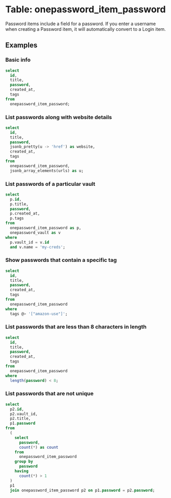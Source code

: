 # Table: onepassword_item_password

Password items include a field for a password. If you enter a username when creating a Password item, it will automatically convert to a Login item.

## Examples

### Basic info

```sql
select
  id,
  title,
  password,
  created_at,
  tags
from
  onepassword_item_password;
```

### List passwords along with website details

```sql
select
  id,
  title,
  password,
  jsonb_pretty(u -> 'href') as website,
  created_at,
  tags
from
  onepassword_item_password,
  jsonb_array_elements(urls) as u;
```

### List passwords of a particular vault

```sql
select
  p.id,
  p.title,
  password,
  p.created_at,
  p.tags
from
  onepassword_item_password as p,
  onepassword_vault as v
where
  p.vault_id = v.id
  and v.name = 'my-creds';
```

### Show passwords that contain a specific tag

```sql
select
  id,
  title,
  password,
  created_at,
  tags
from
  onepassword_item_password
where
  tags @> '["amazon-use"]';
```

### List passwords that are less than 8 characters in length

```sql
select
  id,
  title,
  password,
  created_at,
  tags
from
  onepassword_item_password
where
  length(password) < 8;
```

### List passwords that are not unique

```sql
select
  p2.id,
  p2.vault_id,
  p2.title,
  p1.password
from
  (
    select
      password,
      count(*) as count
    from
      onepassword_item_password
    group by
      password
    having
      count(*) > 1
  )
  p1
  join onepassword_item_password p2 on p1.password = p2.password;
```
